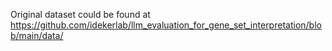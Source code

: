 Original dataset could be found at https://github.com/idekerlab/llm_evaluation_for_gene_set_interpretation/blob/main/data/
